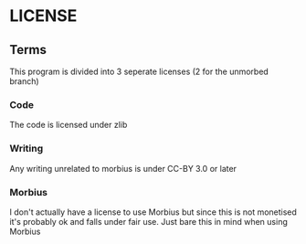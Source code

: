 # LICENSE

## Terms

This program is divided into 3 seperate licenses (2 for the unmorbed branch)

### Code

The code is licensed under zlib

### Writing

Any writing unrelated to morbius is under CC-BY 3.0 or later

### Morbius

I don't actually have a license to use Morbius but since this is not monetised it's probably ok and falls under fair use. Just bare this in mind when using Morbius
